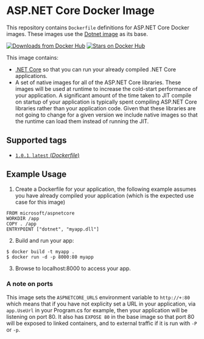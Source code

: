 
ASP.NET Core Docker Image
====================

This repository contains `Dockerfile` definitions for ASP.NET Core Docker images. These images use the [Dotnet image](https://hub.docker.com/r/microsoft/dotnet/) as its base.



[![Downloads from Docker Hub](https://img.shields.io/docker/pulls/microsoft/aspnetcore.svg)](https://hub.docker.com/r/microsoft/aspnetcore)
[![Stars on Docker Hub](https://img.shields.io/docker/stars/microsoft/aspnetcore.svg)](https://hub.docker.com/r/microsoft/aspnetcore)

This image contains:

- [.NET Core](https://www.microsoft.com/net/core) so that you can run your already compiled .NET Core applications.
- A set of native images for all of the ASP.NET Core libraries. These images will be used at runtime to increase the cold-start performance of your application. A significant amount of the time taken to JIT compile on startup of your application is typically spent compiling ASP.NET Core libraries rather than your application code. Given that these libraries are not going to change for a given version we include native images so that the runtime can load them instead of running the JIT.

## Supported tags

- [`1.0.1`, `latest` (*Dockerfile*)](https://github.com/aspnet/aspnet-docker/blob/master/1.0.1/jessie/product/Dockerfile)

## Example Usage

1. Create a Dockerfile for your application, the following example assumes you have already compiled your application (which is the expected use case for this image)

  ```
  FROM microsoft/aspnetcore
  WORKDIR /app
  COPY . /app
  ENTRYPOINT ["dotnet", "myapp.dll"]
  ```

2. Build and run your app:

  ```
  $ docker build -t myapp .
  $ docker run -d -p 8000:80 myapp
  ```

3. Browse to localhost:8000 to access your app.

### A note on ports

  This image sets the `ASPNETCORE_URLS` environment variable to `http://+:80` which means that if you have not explicity set a URL in your application, via `app.UseUrl` in your Program.cs for example, then your application will be listening on port 80. It also has `EXPOSE 80` in the base image so that port 80 will be exposed to linked containers, and to external traffic if it is run with `-P` or `-p`.
